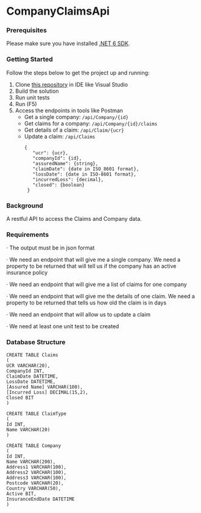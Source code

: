 # CompanyClaimsApi

### Prerequisites
Please make sure you have installed [.NET 6 SDK](https://dotnet.microsoft.com/en-us/download/dotnet/6.0).

### Getting Started
Follow the steps below to get the project up and running:
1. Clone [this repository](https://github.com/sathish-nagula/CompanyClaimsService) in IDE like Visual Studio
2. Build the solution
3. Run unit tests
4. Run (F5)
5. Access the endpoints in tools like Postman
     - Get a single company: `/api/Company/{id}`
     - Get claims for a company: `/api/Company/{id}/claims`
     - Get details of a claim: `/api/Claim/{ucr}`
     - Update a claim: `/api/Claims`
       ```
       {
          "ucr": {ucr},
          "companyId": {id},
          "assuredName": {string},
          "claimDate": {date in ISO_8601 format},
          "lossDate": {date in ISO-8601 format},
          "incurredLoss": {decimal},
          "closed": {boolean}
        }
       ```

### Background

A restful API to access the Claims and Company data.

### Requirements

· The output must be in json format

· We need an endpoint that will give me a single company. We need a property to be returned that will tell us if the company has an active insurance policy

· We need an endpoint that will give me a list of claims for one company

· We need an endpoint that will give me the details of one claim. We need a property to be returned that tells us how old the claim is in days

· We need an endpoint that will allow us to update a claim

· We need at least one unit test to be created

### Database Structure

```
CREATE TABLE Claims
(
UCR VARCHAR(20),
CompanyId INT,
ClaimDate DATETIME,
LossDate DATETIME,
[Assured Name] VARCHAR(100),
[Incurred Loss] DECIMAL(15,2),
Closed BIT
)

CREATE TABLE ClaimType
(
Id INT,
Name VARCHAR(20)
)

CREATE TABLE Company
(
Id INT,
Name VARCHAR(200),
Address1 VARCHAR(100),
Address2 VARCHAR(100),
Address3 VARCHAR(100),
Postcode VARCHAR(20),
Country VARCHAR(50),
Active BIT,
InsuranceEndDate DATETIME
)
```
